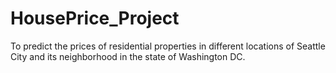 # HousePrice_Project
 To predict the prices of residential properties in different locations of Seattle City and its neighborhood in the state of Washington DC.

